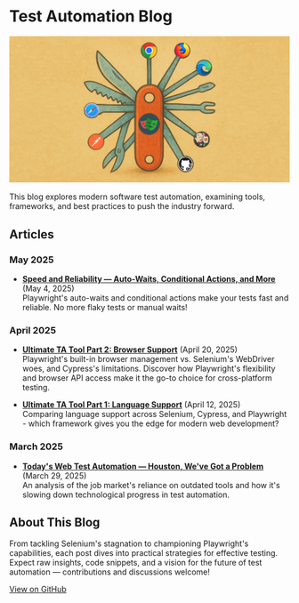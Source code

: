 # Test Automation Blog

![Blog Header](./assets/ultimate-tool.png)

This blog explores modern software test automation, examining tools, frameworks, and best practices to push the industry forward.

## Articles

### May 2025
- **[Speed and Reliability — Auto-Waits, Conditional Actions, and More](./2025-05-04-speed-and-reliability.md)** (May 4, 2025)  
  Playwright's auto-waits and conditional actions make your tests fast and reliable. No more flaky tests or manual waits!

### April 2025
- **[Ultimate TA Tool Part 2: Browser Support](./2025-04-20-browser-support.md)** (April 20, 2025)  
  Playwright's built-in browser management vs. Selenium's WebDriver woes, and Cypress's limitations. 
  Discover how Playwright's flexibility and browser API access make it the go-to choice for cross-platform testing.

- **[Ultimate TA Tool Part 1: Language Support](./2025-04-12-language-support.md)** (April 12, 2025)  
  Comparing language support across Selenium, Cypress, and Playwright - which framework gives you the edge for modern web development?


### March 2025
- **[Today's Web Test Automation — Houston, We've Got a Problem](./2025-03-29-todays-web-test-automation.md)** (March 29, 2025)  
  An analysis of the job market's reliance on outdated tools and how it's slowing down technological progress in test automation.

## About This Blog

From tackling Selenium's stagnation to championing Playwright's capabilities, each post dives into practical strategies for effective testing. Expect raw insights, code snippets, and a vision for the future of test automation — contributions and discussions welcome!

[View on GitHub](https://github.com/dvakompota/blog)